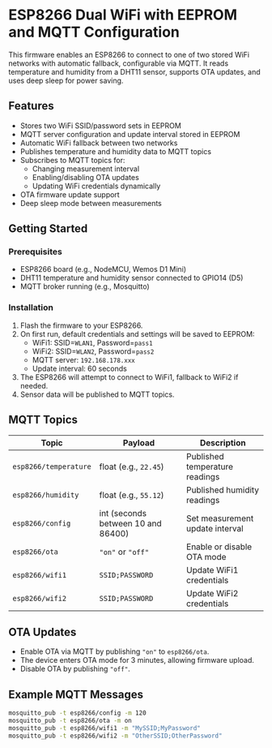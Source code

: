 # ESP8266 Dual WiFi with EEPROM and MQTT Configuration

This firmware enables an ESP8266 to connect to one of two stored WiFi networks with automatic fallback, configurable via MQTT. It reads temperature and humidity from a DHT11 sensor, supports OTA updates, and uses deep sleep for power saving.

## Features

- Stores two WiFi SSID/password sets in EEPROM  
- MQTT server configuration and update interval stored in EEPROM  
- Automatic WiFi fallback between two networks  
- Publishes temperature and humidity data to MQTT topics  
- Subscribes to MQTT topics for:  
  - Changing measurement interval  
  - Enabling/disabling OTA updates  
  - Updating WiFi credentials dynamically  
- OTA firmware update support  
- Deep sleep mode between measurements  

## Getting Started

### Prerequisites

- ESP8266 board (e.g., NodeMCU, Wemos D1 Mini)  
- DHT11 temperature and humidity sensor connected to GPIO14 (D5)  
- MQTT broker running (e.g., Mosquitto)  

### Installation

1. Flash the firmware to your ESP8266.  
2. On first run, default credentials and settings will be saved to EEPROM:  
   - WiFi1: SSID=`WLAN1`, Password=`pass1`  
   - WiFi2: SSID=`WLAN2`, Password=`pass2`  
   - MQTT server: `192.168.178.xxx`  
   - Update interval: 60 seconds  
3. The ESP8266 will attempt to connect to WiFi1, fallback to WiFi2 if needed.  
4. Sensor data will be published to MQTT topics.  

## MQTT Topics

| Topic           | Payload                              | Description                      |
|-----------------|------------------------------------|---------------------------------|
| `esp8266/temperature` | float (e.g., `22.45`)                | Published temperature readings   |
| `esp8266/humidity`    | float (e.g., `55.12`)                | Published humidity readings      |
| `esp8266/config`      | int (seconds between 10 and 86400)  | Set measurement update interval  |
| `esp8266/ota`         | `"on"` or `"off"`                    | Enable or disable OTA mode       |
| `esp8266/wifi1`       | `SSID;PASSWORD`                     | Update WiFi1 credentials         |
| `esp8266/wifi2`       | `SSID;PASSWORD`                     | Update WiFi2 credentials         |

## OTA Updates

- Enable OTA via MQTT by publishing `"on"` to `esp8266/ota`.  
- The device enters OTA mode for 3 minutes, allowing firmware upload.  
- Disable OTA by publishing `"off"`.  

## Example MQTT Messages

```bash
mosquitto_pub -t esp8266/config -m 120
mosquitto_pub -t esp8266/ota -m on
mosquitto_pub -t esp8266/wifi1 -m "MySSID;MyPassword"
mosquitto_pub -t esp8266/wifi2 -m "OtherSSID;OtherPassword"

